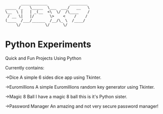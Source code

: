            ____________          ________ 
    _____ /_   \_____  \___  ___/   __   \
    \__  \ |   | _(__  <\  \/  /\____    /
     / __ \|   |/       \>    <    /    / 
    (____  /___/______  /__/\_ \  /____/  
         \/           \/      \/     

# Python Experiments
Quick and Fun Projects Using Python

Currently contains:

->Dice
  A simple 6 sides dice app using Tkinter.
  
->Euromillions
  A simple Euromillions random key generator using Tkinter.
  
->Magic 8 Ball
  I have a magic 8 ball this is it's Python sister.

->Password Manager
  An amazing and not very secure password manager!
